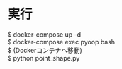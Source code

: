 # 実行
$ docker-compose up -d  
$ docker-compose exec pyoop bash  
$ (Dockerコンテナへ移動)  
$ python point_shape.py  